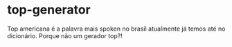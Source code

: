 # top-generator
Top americana é a palavra mais spoken no brasil atualmente já temos até no dicionário. Porque não um gerador top?!
